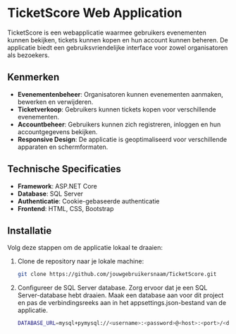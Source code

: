 # TicketScore Web Application

TicketScore is een webapplicatie waarmee gebruikers evenementen kunnen bekijken, tickets kunnen kopen en hun account kunnen beheren. De applicatie biedt een gebruiksvriendelijke interface voor zowel organisatoren als bezoekers.

## Kenmerken

- **Evenementenbeheer**: Organisatoren kunnen evenementen aanmaken, bewerken en verwijderen.
- **Ticketverkoop**: Gebruikers kunnen tickets kopen voor verschillende evenementen.
- **Accountbeheer**: Gebruikers kunnen zich registreren, inloggen en hun accountgegevens bekijken.
- **Responsive Design**: De applicatie is geoptimaliseerd voor verschillende apparaten en schermformaten.

## Technische Specificaties

- **Framework**: ASP.NET Core
- **Database**: SQL Server
- **Authenticatie**: Cookie-gebaseerde authenticatie
- **Frontend**: HTML, CSS, Bootstrap

## Installatie

Volg deze stappen om de applicatie lokaal te draaien:

1. Clone de repository naar je lokale machine:
   ```bash
   git clone https://github.com/jouwgebruikersnaam/TicketScore.git
2. Configureer de SQL Server database. Zorg ervoor dat je een SQL Server-database hebt draaien. Maak een database aan voor dit project en pas de verbindingsreeks aan in het appsettings.json-bestand van de applicatie.
   ```bash
   DATABASE_URL=mysql+pymysql://<username>:<password>@<host>:<port>/<database_name>

